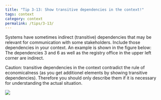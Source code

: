 ```yaml
---
title: "Tip 3-13: Show transitive dependencies in the context!"
tags: context
category: context
permalink: /tips/3-13/
---
```



Systems have sometimes indirect (transitive) dependencies that may be relevant
for communication with some stakeholders. Include those dependencies in your
context. An example is shown in the figure below: The dependencies 3 and 6 as
well as the registry office in the upper left corner are indirect.

Caution: transitive dependencies in the context contradict the rule of
economicalness (as you get additionel elements by showing transitive dependencies).
Therefore you should only describe them if it is necessary for understanding the
actual situation.


![]({{site.imageurl}}/03-context-different-dependencies.png)
